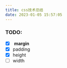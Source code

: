 ```yaml
---
title: css技术总结
date: 2023-01-05 15:57:05
---
```


### TODO:

- [x] &nbsp;**margin**
- [x] padding
- [x] height
- [ ] width
